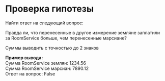 # Проверка гипотезы

Найти ответ на следующий вопрос:

Правда ли, что перенесенные в другое измерение земляне заплатили за RoomService больше, чем перенесенные марсиане?

Суммы выводить с точностью до 2 знаков

**Пример вывода:**\
Сумма RoomService землян: 1234.56\
Сумма RoomService марсиан: 7890.12\
Ответ на вопрос: False